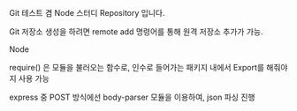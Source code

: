 Git 테스트 겸 Node 스터디 Repository 입니다.

Git 저장소 생성을 하려면 remote add 명령어를 통해 원격 저장소 추가가 가능.

Node 

require() 은 모듈을 불러오는 함수로, 인수로 들어가는 패키지 내에서 Export를 해줘야지 사용 가능

express 중 POST 방식에선 body-parser 모듈을 이용하여, json 파싱 진행
